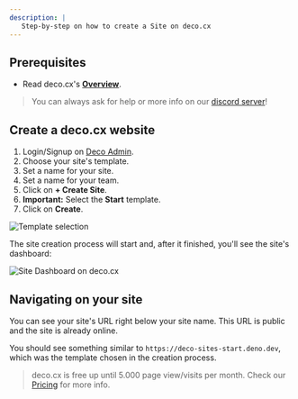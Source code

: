 ```yaml
---
description: |
   Step-by-step on how to create a Site on deco.cx
---
```


## Prerequisites

- Read deco.cx's [**Overview**](/docs/en/overview).

> You can always ask for help or more info on our
> [discord server](https://deco.cx/discord)!

## Create a deco.cx website

1. Login/Signup on [Deco Admin](https://admin.deco.cx/).
2. Choose your site's template.
3. Set a name for your site.
4. Set a name for your team.
5. Click on **+ Create Site**.
6. **Important:** Select the **Start** template.
7. Click on **Create**.

![Template selection](https://github.com/deco-sites/storefront/assets/882438/4c4323ec-2aec-4b08-a523-32f0761c8a36)

The site creation process will start and, after it finished, you'll see the
site's dashboard:

![Site Dashboard on deco.cx](https://github.com/deco-cx/apps/assets/882438/cac4147f-b013-40ca-bf68-e28ab40e831a)

## Navigating on your site

You can see your site's URL right below your site name. This URL is public and
the site is already online.

You should see something similar to `https://deco-sites-start.deno.dev`, which was
the template chosen in the creation process.

> deco.cx is free up until 5.000 page view/visits per month. Check our
> [Pricing](https://www.deco.cx/en/pricing) for more info.

